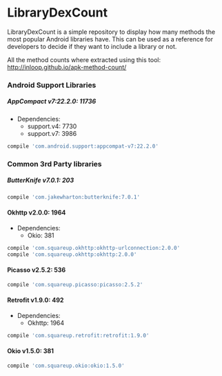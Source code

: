 # LibraryDexCount

LibraryDexCount is a simple repository to display how many methods the most popular Android libraries have. This can be used as a reference for developers to decide if they want to include a library or not.

All the method counts where extracted using this tool: http://inloop.github.io/apk-method-count/

### Android Support Libraries

##### AppCompact v7:22.2.0: 11736

* Dependencies: 
   * support.v4: 7730
   * support.v7: 3986

```groovy
compile 'com.android.support:appcompat-v7:22.2.0'
```


### Common 3rd Party libraries

##### ButterKnife v7.0.1: 203

```groovy
compile 'com.jakewharton:butterknife:7.0.1'
```

#### Okhttp v2.0.0: 1964

* Dependencies:
   * Okio: 381

```groovy
compile 'com.squareup.okhttp:okhttp-urlconnection:2.0.0'
compile 'com.squareup.okhttp:okhttp:2.0.0'
```

#### Picasso v2.5.2: 536

```groovy
compile 'com.squareup.picasso:picasso:2.5.2'
```

#### Retrofit v1.9.0: 492

* Dependencies:
   * Okhttp: 1964
   
```groovy
compile 'com.squareup.retrofit:retrofit:1.9.0'
```

#### Okio v1.5.0: 381

```groovy
compile 'com.squareup.okio:okio:1.5.0'
```
